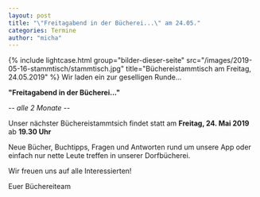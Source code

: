 ```yaml
---
layout: post
title: "\"Freitagabend in der Bücherei...\" am 24.05."
categories: Termine
author: "micha"
---
```

{% include lightcase.html group="bilder-dieser-seite"
      src="/images/2019-05-16-stammtisch/stammtisch.jpg" 
      title="Büchereistammtisch am Freitag, 24.05.2019" %}
Wir laden ein zur geselligen Runde...

  **"Freitagabend in der Bücherei..."**

  *-- alle 2 Monate --*

Unser nächster Büchereistammtsich findet statt am **Freitag, 24. Mai 2019** ab **19.30 Uhr**

Neue Bücher, Buchtipps, Fragen und Antworten rund um unsere App oder einfach nur nette Leute treffen in unserer Dorfbücherei.

Wir freuen uns auf alle Interessierten!

Euer Büchereiteam